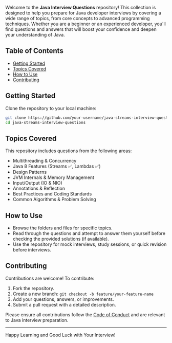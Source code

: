 Welcome to the **Java Interview Questions** repository! This collection is designed to help you prepare for Java developer interviews by covering a wide range of topics, from core concepts to advanced programming techniques. Whether you are a beginner or an experienced developer, you'll find questions and answers that will boost your confidence and deepen your understanding of Java.

## Table of Contents

- [Getting Started](#getting-started)
- [Topics Covered](#topics-covered)
- [How to Use](#how-to-use)
- [Contributing](#contributing)

## Getting Started

Clone the repository to your local machine:

```bash
git clone https://github.com/your-username/java-streams-interview-questions.git
cd java-streams-interview-questions
```

## Topics Covered

This repository includes questions from the following areas:

- Multithreading & Concurrency
- Java 8 Features (Streams ✅, Lambdas ✅)
- Design Patterns
- JVM Internals & Memory Management
- Input/Output (IO & NIO)
- Annotations & Reflection
- Best Practices and Coding Standards
- Common Algorithms & Problem Solving

## How to Use

- Browse the folders and files for specific topics.
- Read through the questions and attempt to answer them yourself before checking the provided solutions (if available).
- Use the repository for mock interviews, study sessions, or quick revision before interviews.

## Contributing

Contributions are welcome! To contribute:

1. Fork the repository.
2. Create a new branch: `git checkout -b feature/your-feature-name`
3. Add your questions, answers, or improvements.
4. Submit a pull request with a detailed description.

Please ensure all contributions follow the [Code of Conduct](CODE_OF_CONDUCT.md) and are relevant to Java interview preparation.

---

Happy Learning and Good Luck with Your Interview!

